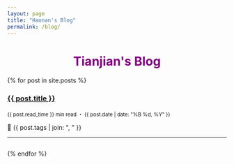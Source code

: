 ```yaml
---
layout: page
title: "Haonan's Blog"
permalink: /blog/
---
```


<h1 style="color: purple; text-align: center;">Tianjian's Blog</h1>

{% for post in site.posts %}
  <div style="margin-bottom: 2em;">
    <h3><a href="{{ post.url }}">{{ post.title }}</a></h3>
    <p><small>{{ post.read_time }} min read ・ {{ post.date | date: "%B %d, %Y" }}</small></p>
    <p>📁 {{ post.tags | join: ", " }}</p>
    <hr>
  </div>
{% endfor %}

